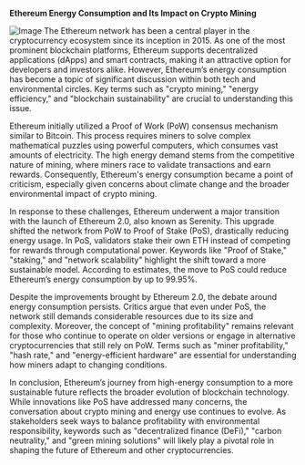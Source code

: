 **Ethereum Energy Consumption and Its Impact on Crypto Mining**


![Image](https://github.com/user-attachments/assets/31692037-0104-4703-abd1-696b6a7dd41b)
The Ethereum network has been a central player in the cryptocurrency ecosystem since its inception in 2015. As one of the most prominent blockchain platforms, Ethereum supports decentralized applications (dApps) and smart contracts, making it an attractive option for developers and investors alike. However, Ethereum’s energy consumption has become a topic of significant discussion within both tech and environmental circles. Key terms such as "crypto mining," "energy efficiency," and "blockchain sustainability" are crucial to understanding this issue.

Ethereum initially utilized a Proof of Work (PoW) consensus mechanism similar to Bitcoin. This process requires miners to solve complex mathematical puzzles using powerful computers, which consumes vast amounts of electricity. The high energy demand stems from the competitive nature of mining, where miners race to validate transactions and earn rewards. Consequently, Ethereum's energy consumption became a point of criticism, especially given concerns about climate change and the broader environmental impact of crypto mining.

In response to these challenges, Ethereum underwent a major transition with the launch of Ethereum 2.0, also known as Serenity. This upgrade shifted the network from PoW to Proof of Stake (PoS), drastically reducing energy usage. In PoS, validators stake their own ETH instead of competing for rewards through computational power. Keywords like "Proof of Stake," "staking," and "network scalability" highlight the shift toward a more sustainable model. According to estimates, the move to PoS could reduce Ethereum’s energy consumption by up to 99.95%.

Despite the improvements brought by Ethereum 2.0, the debate around energy consumption persists. Critics argue that even under PoS, the network still demands considerable resources due to its size and complexity. Moreover, the concept of "mining profitability" remains relevant for those who continue to operate on older versions or engage in alternative cryptocurrencies that still rely on PoW. Terms such as "miner profitability," "hash rate," and "energy-efficient hardware" are essential for understanding how miners adapt to changing conditions.

In conclusion, Ethereum’s journey from high-energy consumption to a more sustainable future reflects the broader evolution of blockchain technology. While innovations like PoS have addressed many concerns, the conversation about crypto mining and energy use continues to evolve. As stakeholders seek ways to balance profitability with environmental responsibility, keywords such as "decentralized finance (DeFi)," "carbon neutrality," and "green mining solutions" will likely play a pivotal role in shaping the future of Ethereum and other cryptocurrencies.